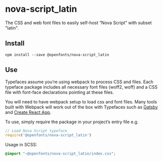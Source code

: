 
# nova-script_latin

The CSS and web font files to easily self-host “Nova Script” with subset "latin".

## Install

`npm install --save @openfonts/nova-script_latin`

## Use

Typefaces assume you’re using webpack to process CSS and files. Each typeface
package includes all necessary font files (woff2, woff) and a CSS file with
font-face declarations pointing at these files.

You will need to have webpack setup to load css and font files. Many tools built
with Webpack will work out of the box with Typefaces such as [Gatsby](https://github.com/gatsbyjs/gatsby)
and [Create React App](https://github.com/facebookincubator/create-react-app).

To use, simply require the package in your project’s entry file e.g.

```javascript
// Load Nova Script typeface
require('@openfonts/nova-script_latin')
```

Usage in SCSS:
```scss
@import "~@openfonts/nova-script_latin/index.css";
```
